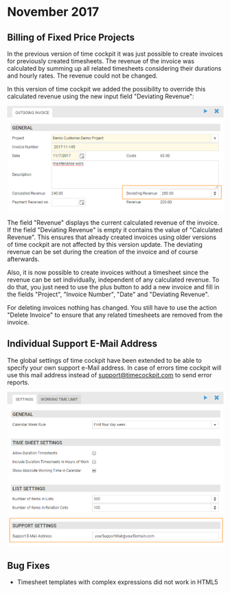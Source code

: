 # November 2017

## Billing of Fixed Price Projects

In the previous version of time cockpit it was just possible to create invoices for previously created timesheets. The revenue of the invoice was calculated by summing up all related timesheets considering their durations and hourly rates. The revenue could not be changed.

In this version of time cockpit we added the possibility to override this calculated revenue using the new input field "Deviating Revenue": 

![Outgoing Invoice](images/2017-11/outgoing-invoice.png "Outgoing Invoice")

The field "Revenue" displays the current calculated revenue of the invoice. If the field "Deviating Revenue" is empty it contains the value of "Calculated Revenue". This ensures that already created invoices using older versions of time cockpit are not affected by this version update. The deviating revenue can be set during the creation of the invoice and of course afterwards. 

Also, it is now possible to create invoices without a timesheet since the revenue can be set individually, independent of any calculated revenue. To do that, you just need to use the plus button to add a new invoice and fill in the fields "Project", "Invoice Number", "Date" and "Deviating Revenue".

For deleting invoices nothing has changed. You still have to use the action "Delete Invoice" to ensure that any related timesheets are removed from the invoice.

## Individual Support E-Mail Address

The global settings of time cockpit have been extended to be able to specify your own support e-Mail address. In case of errors time cockpit will use this mail address instead of support@timecockpit.com to send error reports.

![Support Settings](images/2017-11/support-settings.png "Support Settings")

## Bug Fixes

- Timesheet templates with complex expressions did not work in HTML5